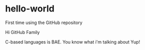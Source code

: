# hello-world
First time using the GitHub repository

Hi GitHub Family

C-based languages is BAE. You know what i'm talking about
Yup!

